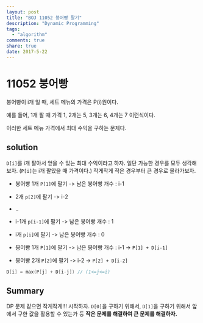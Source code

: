```yaml
---
layout: post
title: "BOJ 11052 붕어빵 팔기"
description: "Dynamic Programming"
tags:
  - "algorithm"
comments: true
share: true
date: 2017-5-22
---
```


# 11052 붕어빵

붕어빵이 i개 일 때, 세트 메뉴의 가격은 P(i)원이다.

예를 들어, 1개 팔 때 가격 1, 2개는 5, 3개는 6, 4개는 7 이런식이다.

이러한 세트 메뉴 가격에서 최대 수익을 구하는 문제다.

## solution

`D[i]`를 i개 팔아서 얻을 수 있는 최대 수익이라고 하자.
일단 가능한 경우를 모두 생각해보자. (`P[i]`는 i개 팔았을 때 가격이다.)
작게작게 작은 경우부터 큰 경우로 올라가보자.


- 붕어빵 1개 `P[1]`에 팔기 -> 남은 붕어빵 개수 : i-1
- 2개 `p[2]`에 팔기 -> i-2
- ..
- i-1개 `p[i-1]`에 팔기 -> 남은 붕어빵 개수 : 1
- i개 `p[i]`에 팔기 -> 남은 붕어빵 개수 : 0

- 붕어빵 1개 `P[1]`에 팔기 -> 남은 붕어빵 개수 : i-1 -> `P[1] + D[i-1]`
- 붕어빵 2개 `P[2]`에 팔기 -> i-2 -> `P[2] + D[i-2]`

```C
D[i] = max(P[j] + D[i-j]) // (1<=j<=i)
```


## Summary

DP 문제 같으면 작게작게!!! 시작하자.
`D[0]`을 구하기 위해서, `D[1]`을 구하기 위해서 앞에서 구한 값을 활용할 수 있는가 등 **작은 문제를 해결하여 큰 문제를 해결하자.**
